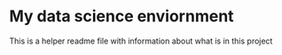 # My data science enviornment

This is a helper readme file with information about what is in this project